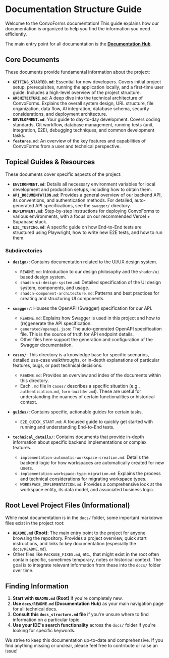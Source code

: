 # Documentation Structure Guide

Welcome to the ConvoForms documentation! This guide explains how our documentation is organized to help you find the information you need efficiently.

The main entry point for all documentation is the **[Documentation Hub](./README.md)**.

## Core Documents

These documents provide fundamental information about the project:

-   **`GETTING_STARTED.md`**: Essential for new developers. Covers initial project setup, prerequisites, running the application locally, and a first-time user guide. Includes a high-level overview of the project structure.
-   **`ARCHITECTURE.md`**: A deep dive into the technical architecture of ConvoForms. Explains the overall system design, URL structure, file organization, data flow, AI integration, database schema, security considerations, and deployment architecture.
-   **`DEVELOPMENT.md`**: Your guide to day-to-day development. Covers coding standards, Git workflow, database management, running tests (unit, integration, E2E), debugging techniques, and common development tasks.
-   **`features.md`**: An overview of the key features and capabilities of ConvoForms from a user and technical perspective.

## Topical Guides & Resources

These documents cover specific aspects of the project:

-   **`ENVIRONMENT.md`**: Details all necessary environment variables for local development and production setups, including how to obtain them.
-   **`API_DOCUMENTATION.md`**: Provides a general overview of our backend API, its conventions, and authentication methods. For detailed, auto-generated API specifications, see the `swagger/` directory.
-   **`DEPLOYMENT.md`**: Step-by-step instructions for deploying ConvoForms to various environments, with a focus on our recommended Vercel + Supabase stack.
-   **`E2E_TESTING.md`**: A specific guide on how End-to-End tests are structured using Playwright, how to write new E2E tests, and how to run them.

### Subdirectories

-   **`design/`**: Contains documentation related to the UI/UX design system.
    -   `README.md`: Introduction to our design philosophy and the `shadcn/ui` based design system.
    -   `shadcn-ui-design-system.md`: Detailed specification of the UI design system, components, and usage.
    -   `shadcn-component-architecture.md`: Patterns and best practices for creating and structuring UI components.

-   **`swagger/`**: Houses the OpenAPI (Swagger) specification for our API.
    -   `README.md`: Explains how Swagger is used in this project and how to (re)generate the API specification.
    -   `generated/openapi.json`: The auto-generated OpenAPI specification file. This is the source of truth for API endpoint details.
    -   Other files here support the generation and configuration of the Swagger documentation.

-   **`cases/`**: This directory is a knowledge base for specific scenarios, detailed use-case walkthroughs, or in-depth explanations of particular features, bugs, or past technical decisions.
    -   `README.md`: Provides an overview and index of the documents within this directory.
    -   Each `.md` file in `cases/` describes a specific situation (e.g., `authentication.md`, `form-builder.md`). These are useful for understanding the nuances of certain functionalities or historical context.

-   **`guides/`**: Contains specific, actionable guides for certain tasks.
    -   `E2E_QUICK_START.md`: A focused guide to quickly get started with running and understanding End-to-End tests.

-   **`technical_details/`**: Contains documents that provide in-depth information about specific backend implementations or complex features.
    -   `implementation-automatic-workspace-creation.md`: Details the backend logic for how workspaces are automatically created for new users.
    -   `implementation-workspace-type-migration.md`: Explains the process and technical considerations for migrating workspace types.
    -   `WORKSPACE_IMPLEMENTATION.md`: Provides a comprehensive look at the workspace entity, its data model, and associated business logic.


## Root Level Project Files (Informational)

While most documentation is in the `docs/` folder, some important markdown files exist in the project root:

-   **`README.md` (Root)**: The main entry point to the project for anyone browsing the repository. Provides a project overview, quick start instructions, and links to key documentation (especially the `docs/README.md`).
-   Other files like `PACKAGE_FIXES.md`, etc., that might exist in the root often contain specific, sometimes temporary, notes or historical context. The goal is to integrate relevant information from these into the `docs/` folder over time.

## Finding Information

1.  **Start with `README.md` (Root)** if you're completely new.
2.  **Use `docs/README.md` (Documentation Hub)** as your main navigation page for all technical docs.
3.  **Consult this `docs_structure.md` file** if you're unsure where to find information on a particular topic.
4.  **Use your IDE's search functionality** across the `docs/` folder if you're looking for specific keywords.

We strive to keep this documentation up-to-date and comprehensive. If you find anything missing or unclear, please feel free to contribute or raise an issue!
